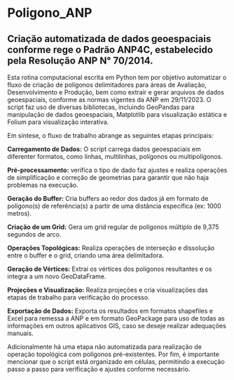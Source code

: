 # Poligono_ANP
## Criação automatizada de dados geoespaciais conforme rege o Padrão ANP4C, estabelecido pela Resolução ANP N° 70/2014.

Esta rotina computacional escrita em Python tem por objetivo automatizar o fluxo de criação de polígonos delimitadores para áreas de Avaliação, Desenvolvimento e Produção, bem como extrair e gerar arquivos de dados geoespaciais, conforme as normas vigentes da ANP em 29/11/2023. O script faz uso de diversas bibliotecas, incluindo GeoPandas para manipulação de dados geoespaciais, Matplotlib para visualização estática e Folium para visualização interativa.

Em síntese, o fluxo de trabalho abrange as seguintes etapas principais:

<p><b>Carregamento de Dados:</b> O script carrega dados geoespaciais em diferenter formatos, como linhas, multilinhas, polígonos ou multipolígonos.</p>
<p><b>Pré-processamento:</b> verifica o tipo de dado faz ajustes e realiza operações de simplificação e correção de geometrias para garantir que não haja problemas na execução.</p>
<p><b>Geração do Buffer:</b> Cria buffers ao redor dos dados já em formato de polígono(s) de referência(s) a partir de uma distância específica (ex: 1000 metros).</p>
<p><b>Criação de um Grid:</b> Gera um grid regular de polígonos múltiplo de 9,375 segundos de arco.</p>
<p><b>Operações Topológicas:</b> Realiza operações de interseção e dissolução entre o buffer e o grid, criando uma área delimitadora.</p>
<p><b>Geração de Vértices:</b> Extrai os vértices dos polígonos resultantes e os integra a um novo GeoDataFrame.</p>
<p><b>Projeções e Visualização:</b> Realiza projeções e cria visualizações das etapas de trabalho para verificação do processo.</p>
<p><b>Exportação de Dados:</b> Exporta os resultados em formatos shapefiles e Excel para remessa a ANP e em formato GeoPackage para uso de todas as informações em outros aplicativos GIS, caso se deseje realizar adequações manuais.</p>

Adicionalmente há uma etapa não automatizada para realização de operação topológica com polígonos pré-existentes.
Por fim, é importante mencionar que o script está organizado em células, permitindo a execução passo a passo para verificação e ajustes conforme necessário.
